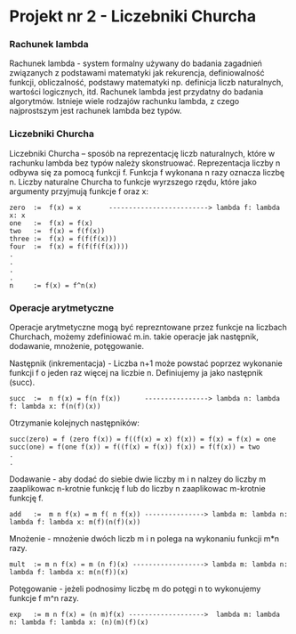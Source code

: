 # Projekt nr 2 - Liczebniki Churcha

### Rachunek lambda
Rachunek lambda - system formalny używany do badania zagadnień związanych z podstawami matematyki jak rekurencja,
definiowalność funkcji, obliczalność, podstawy matematyki np. definicja liczb naturalnych, wartości logicznych, itd.
Rachunek lambda jest przydatny do badania algorytmów. Istnieje wiele rodzajów rachunku lambda, z czego najprostszym jest rachunek lambda bez typów.

### Liczebniki Churcha
Liczebniki Churcha – sposób na reprezentację liczb naturalnych, które w rachunku lambda bez typów należy skonstruować.
Reprezentacja liczby n odbywa się za pomocą funkcji f. Funkcja f wykonana n razy oznacza liczbę n. Liczby naturalne Churcha
to funkcje wyrzszego rzędu, które jako argumenty przyjmują funkcje f oraz x:

```
zero  :=  f(x) = x       -------------------------> lambda f: lambda x: x
one   :=  f(x) = f(x)
two   :=  f(x) = f(f(x))
three :=  f(x) = f(f(f(x)))
four  :=  f(x) = f(f(f(f(x))))
.
.
.
.
n     := f(x) = f^n(x)
```

### Operacje arytmetyczne
Operacje arytmetyczne mogą być reprezntowane przez funkcje na liczbach Churchach, możemy zdefiniować m.in. takie operacje jak następnik, dodawanie, mnożenie, potęgowanie.

Następnik (inkrementacja) - Liczba n+1 może powstać poprzez wykonanie funkcji f o jeden raz więcej na liczbie n. Definiujemy ja jako następnik (succ).

```
succ  :=  n f(x) = f(n f(x))      ----------------> lambda n: lambda f: lambda x: f(n(f)(x))
```

Otrzymanie kolejnych następników:

```
succ(zero) = f (zero f(x)) = f((f(x) = x) f(x)) = f(x) = f(x) = one
succ(one) = f(one f(x)) = f((f(x) = f(x)) f(x)) = f(f(x)) = two
.
.
```

Dodawanie - aby dodać do siebie dwie liczby m i n nalzey do liczby m zaaplikowac n-krotnie funkcję f lub do liczby n zaaplikowac m-krotnie funkcję f.

```
add   :=  m n f(x) = m f( n f(x)) ---------------> lambda m: lambda n: lambda f: lambda x: m(f)(n(f)(x))
```

Mnożenie - mnożenie dwóch liczb m i n polega na wykonaniu funkcji m*n razy.

```
mult  := m n f(x) = m (n f)(x) ------------------> lambda m: lambda n: lambda f: lambda x: m(n(f))(x)
```

Potęgowanie - jeżeli podnosimy liczbę m do potęgi n to wykonujemy funkcje f m^n razy.

```
exp   := m n f(x) = (n m)f(x) ------------------->  lambda m: lambda n: lambda f: lambda x: (n)(m)(f)(x)
```
